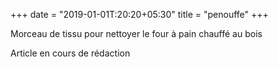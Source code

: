 +++
date = "2019-01-01T:20:20+05:30"
title = "penouffe"
+++

Morceau de tissu pour nettoyer le four à pain chauffé au bois
<!--more-->
Article en cours de rédaction

>